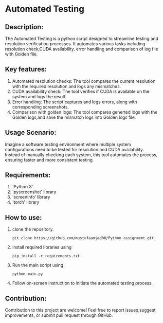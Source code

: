 # Automated Testing

## Description:
The Automated Testing is a python script designed to streamline testing and resolution verification processes. It automates various tasks including resolution check,CUDA availability, error handling and comparison of log file with Golden file.

## Key features:
1. Automated resolution checks: The tool compares the current resolution with the required resolution and logs any mismatches.
2. CUDA availability check: The tool verifies if CUDA is available on the system and logs the result.
3. Error handling: The script captures and logs errors, along with corresponding screenshots.
4. Comparison with golden logs: The tool compares generted logs with the Golden logs,and save the mismatch logs into Golden logs file.

## Usage Scenario:
Imagine a software testing environment where multiple system configurations need to be tested for resolution and CUDA availability. Instead of manually checking each system, this tool automates the process, ensuring faster and more consistent testing.

## Requirements:
1. 'Python 3'
2. 'pyscreenshot' library
3. 'screeninfo' library
4. 'torch' library

## How to use:
1. clone the repository.
   ```
   git clone https://github.com/mustafaamjad00/Python_assignment.git
   ```      
   
3. Install required libraries using
   ```
   pip install -r requirements.txt
   ```
5. Run the main script using
   ```
   python main.py
   ```
7. Follow on-screen instruction to initiate the automated testing process.

## Contribution:
Contribution to this project are welcome! Feel free to report issues,suggest improvements, or submit pull request through GitHub.    

